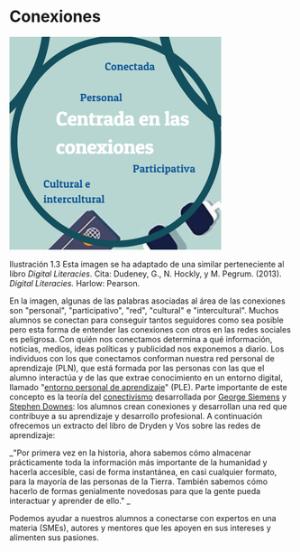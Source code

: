 # Conexiones


![centrada en las conexiones](img/centrada_en_las_conexiones.png)


Ilustración 1.3 Esta imagen se ha adaptado de una similar perteneciente al libro _Digital Literacies_. Cita: Dudeney, G., N. Hockly, y M. Pegrum. (2013). _Digital Literacies._ Harlow: Pearson.

En la imagen, algunas de las palabras asociadas al área de las conexiones son "personal", "participativo", "red", "cultural" e "intercultural". Muchos alumnos se conectan para conseguir tantos seguidores como sea posible pero esta forma de entender las conexiones con otros en las redes sociales es peligrosa. Con quién nos conectamos determina a qué información, noticias, medios, ideas políticas y publicidad nos exponemos a diario. Los individuos con los que conectamos conforman nuestra red personal de aprendizaje (PLN), que está formada por las personas con las que el alumno interactúa y de las que extrae conocimiento en un entorno digital, llamado "[entorno personal de aprendizaje](https://es.wikipedia.org/wiki/Entorno_personal_de_aprendizaje)" (PLE). Parte importante de este concepto es la teoría del [conectivismo](https://es.wikipedia.org/wiki/Conectivismo) desarrollada por [George Siemens](https://es.wikipedia.org/wiki/George_Siemens) y [Stephen Downes](https://es.wikipedia.org/wiki/Stephen_Downes): los alumnos crean conexiones y desarrollan una red que contribuye a su aprendizaje y desarrollo profesional. A continuación ofrecemos un extracto del libro de Dryden y Vos sobre las redes de aprendizaje:

_"Por primera vez en la historia, ahora sabemos cómo almacenar prácticamente toda la información más importante de la humanidad y hacerla accesible, casi de forma instantánea, en casi cualquier formato, para la mayoría de las personas de la Tierra. También sabemos cómo hacerlo de formas genialmente novedosas para que la gente pueda interactuar y aprender de ello." _  

Podemos ayudar a nuestros alumnos a conectarse con expertos en una materia (SMEs), autores y mentores que les apoyen en sus intereses y alimenten sus pasiones.







